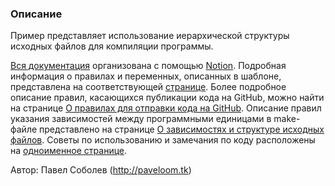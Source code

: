 ### Описание

Пример представляет использование иерархической структуры исходных файлов для компиляции программы.<br>

[Вся документация](https://www.notion.so/paveloom/B1-a646f6971e6b4b8386cdb27c3360fa0c) организована с помощью [Notion](https://www.notion.so). Подробная информация о правилах и переменных, описанных в шаблоне, представлена на соответствующей [странице](https://www.notion.so/75b4b6a35a4c41559939cb40403c5e86). Более подробное описание правил, касающихся публикации кода на GitHub, можно найти на странице [О правилах для отправки кода на GitHub](https://www.notion.so/GitHub-7e34de6d98c74763b7003df241e25c81). Описание правил указания зависимостей между программными единицами в make-файле представлено на странице [О зависимостях и структуре исходных файлов](https://www.notion.so/c9e8c59ebdf04b53969af0f68a75a4bb). Советы по использованию и замечания по коду расположены на [одноименное странице](https://www.notion.so/4a07b0ab342242debb3ccfefa79d3698).

Автор: Павел Соболев (http://paveloom.tk)
